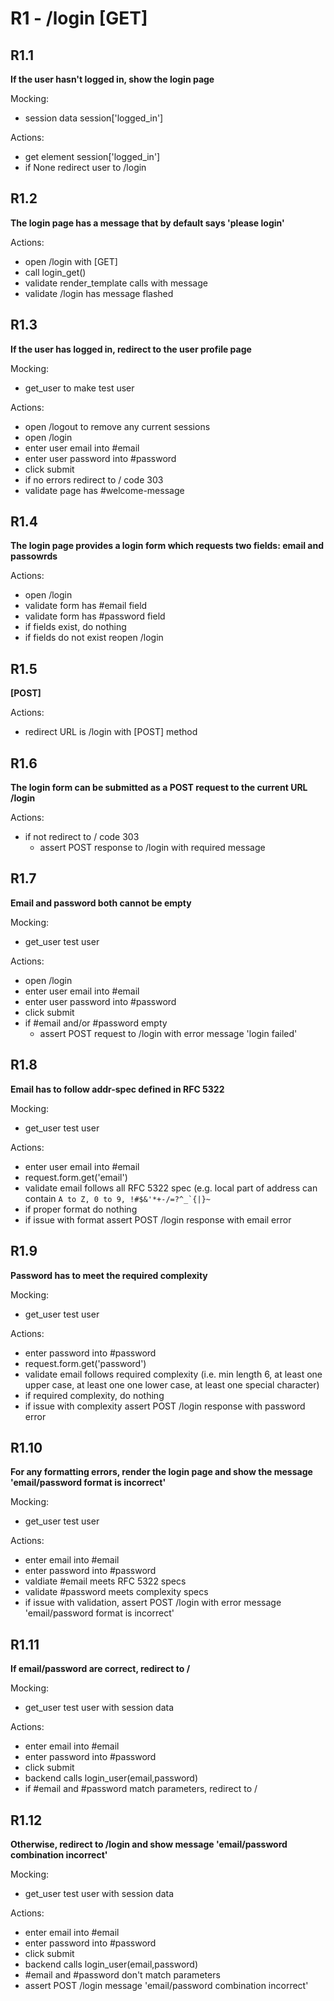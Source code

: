 # R1 - /login [GET]

## R1.1
**If the user hasn't logged in, show the login page**

Mocking:
* session data session['logged_in']

Actions:
* get element session['logged_in']
* if None redirect user to /login

## R1.2
**The login page has a message that by default says 'please login'**

Actions:
* open /login with [GET]
* call login_get()
* validate render_template calls with message
* validate /login has message flashed

## R1.3
**If the user has logged in, redirect to the user profile page**

Mocking:
* get_user to make test user

Actions:
* open /logout to remove any current sessions
* open /login
* enter user email into #email
* enter user password into #password
* click submit
* if no errors redirect to / code 303
* validate page has #welcome-message

## R1.4
**The login page provides a login form which requests two fields: email and passowrds**

Actions:
* open /login
* validate form has #email field
* validate form has #password field
* if fields exist, do nothing
* if fields do not exist reopen /login

## R1.5
**[POST]**

Actions:
* redirect URL is /login with [POST] method

## R1.6
**The login form can be submitted as a POST request to the current URL /login**

Actions:
* if not redirect to / code 303
	* assert POST response to /login with required message

## R1.7
**Email and password both cannot be empty**

Mocking:
* get_user test user

Actions:
* open /login
* enter user email into #email
* enter user password into #password
* click submit
* if #email and/or #password empty
	* assert POST request to /login with error message 'login failed'

## R1.8
**Email has to follow addr-spec defined in RFC 5322**

Mocking:
* get_user test user

Actions:
* enter user email into #email
* request.form.get('email')
* validate email follows all RFC 5322 spec (e.g. local part of address can contain <code>A to Z, 0 to 9, !#$&'\*+-/=?^\_\`{|}\~</code>
* if proper format do nothing
* if issue with format assert POST /login response with email error

## R1.9
**Password has to meet the required complexity**

Mocking:
* get_user test user

Actions:
* enter password into #password
* request.form.get('password')
* validate email follows required complexity (i.e. min length 6, at least one upper case, at least one one lower case, at least one special character)
* if required complexity, do nothing
* if issue with complexity assert POST /login response with password error

## R1.10
**For any formatting errors, render the login page and show the message 'email/password format is incorrect'**

Mocking:
* get_user test user

Actions:
* enter email into #email
* enter password into #password
* valdiate #email meets RFC 5322 specs
* validate #password meets complexity specs
* if issue with validation, assert POST /login with error message 'email/password format is incorrect'

## R1.11
**If email/password are correct, redirect to /**

Mocking:
* get_user test user with session data

Actions:
* enter email into #email
* enter password into #password
* click submit
* backend calls login_user(email,password)
* if #email and #password match parameters, redirect to /

## R1.12
**Otherwise, redirect to /login and show message 'email/password combination incorrect'**

Mocking:
* get_user test user with session data

Actions:
* enter email into #email
* enter password into #password
* click submit
* backend calls login_user(email,password)
* #email and #password don't match parameters
* assert POST /login message 'email/password combination incorrect'